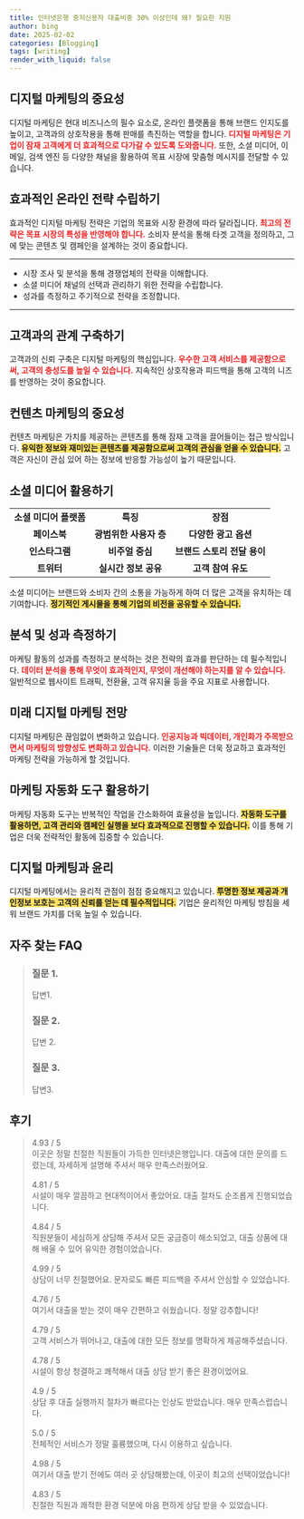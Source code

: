 ```yaml
---
title: 인터넷은행 중저신용자 대출비중 30% 이상인데 왜? 필요한 지원
author: bing
date: 2025-02-02
categories: [Blogging]
tags: [writing]
render_with_liquid: false
---
```



<h2 id='디지털 마케팅의 중요성'>디지털 마케팅의 중요성</h2>

<p>디지털 마케팅은 현대 비즈니스의 필수 요소로, 온라인 플랫폼을 통해 브랜드 인지도를 높이고, 고객과의 상호작용을 통해 판매를 촉진하는 역할을 합니다. <b><span style="color: #ee2323;">디지털 마케팅은 기업이 잠재 고객에게 더 효과적으로 다가갈 수 있도록 도와줍니다.</span></b> 또한, 소셜 미디어, 이메일, 검색 엔진 등 다양한 채널을 활용하여 목표 시장에 맞춤형 메시지를 전달할 수 있습니다.</p>

<h2 id='효과적인 온라인 전략 수립하기'>효과적인 온라인 전략 수립하기</h2>

<p>효과적인 디지털 마케팅 전략은 기업의 목표와 시장 환경에 따라 달라집니다. <b><span style="color: #ee2323;">최고의 전략은 목표 시장의 특성을 반영해야 합니다.</span></b> 소비자 분석을 통해 타겟 고객을 정의하고, 그에 맞는 콘텐츠 및 캠페인을 설계하는 것이 중요합니다.</p>

<hr />

<ul>
    <li>시장 조사 및 분석을 통해 경쟁업체의 전략을 이해합니다.</li>
    <li>소셜 미디어 채널의 선택과 관리하기 위한 전략을 수립합니다.</li>
    <li>성과를 측정하고 주기적으로 전략을 조정합니다.</li>
</ul>

<hr />

<h2 id='고객과의 관계 구축하기'>고객과의 관계 구축하기</h2>

<p>고객과의 신뢰 구축은 디지털 마케팅의 핵심입니다. <b><span style="color: #ee2323;">우수한 고객 서비스를 제공함으로써, 고객의 충성도를 높일 수 있습니다.</span></b> 지속적인 상호작용과 피드백을 통해 고객의 니즈를 반영하는 것이 중요합니다.</p>

<h2 id='컨텐츠 마케팅의 중요성'>컨텐츠 마케팅의 중요성</h2>

<p>컨텐츠 마케팅은 가치를 제공하는 콘텐츠를 통해 잠재 고객을 끌어들이는 접근 방식입니다. <b><span style="background-color: #ffe066;">유익한 정보와 재미있는 콘텐츠를 제공함으로써 고객의 관심을 얻을 수 있습니다.</span></b> 고객은 자신이 관심 있어 하는 정보에 반응할 가능성이 높기 때문입니다.</p>

<h2 id='소셜 미디어 활용하기'>소셜 미디어 활용하기</h2>

<table>
    <tr>
        <td style="text-align: center; height: 17px;"><b>소셜 미디어 플랫폼</b></td>
        <td style="text-align: center; height: 17px;"><b>특징</b></td>
        <td style="text-align: center; height: 17px;"><b>장점</b></td>
    </tr>
    <tr>
        <td style="text-align: center; height: 17px;"><b>페이스북</b></td>
        <td style="text-align: center; height: 17px;"><b>광범위한 사용자 층</b></td>
        <td style="text-align: center; height: 17px;"><b>다양한 광고 옵션</b></td>
    </tr>
    <tr>
        <td style="text-align: center; height: 17px;"><b>인스타그램</b></td>
        <td style="text-align: center; height: 17px;"><b>비주얼 중심</b></td>
        <td style="text-align: center; height: 17px;"><b>브랜드 스토리 전달 용이</b></td>
    </tr>
    <tr>
        <td style="text-align: center; height: 17px;"><b>트위터</b></td>
        <td style="text-align: center; height: 17px;"><b>실시간 정보 공유</b></td>
        <td style="text-align: center; height: 17px;"><b>고객 참여 유도</b></td>
    </tr>
</table>

<p>소셜 미디어는 브랜드와 소비자 간의 소통을 가능하게 하여 더 많은 고객을 유치하는 데 기여합니다. <b><span style="background-color: #ffe066;">정기적인 게시물을 통해 기업의 비전을 공유할 수 있습니다.</span></b></p>

<h2 id='분석 및 성과 측정하기'>분석 및 성과 측정하기</h2>

<p>마케팅 활동의 성과를 측정하고 분석하는 것은 전략의 효과를 판단하는 데 필수적입니다. <b><span style="color: #ee2323;">데이터 분석을 통해 무엇이 효과적인지, 무엇이 개선해야 하는지를 알 수 있습니다.</span></b> 일반적으로 웹사이트 트래픽, 전환율, 고객 유지율 등을 주요 지표로 사용합니다.</p>

<h2 id='미래 디지털 마케팅 전망'>미래 디지털 마케팅 전망</h2>

<p>디지털 마케팅은 끊임없이 변화하고 있습니다. <b><span style="color: #ee2323;">인공지능과 빅데이터, 개인화가 주목받으면서 마케팅의 방향성도 변화하고 있습니다.</span></b> 이러한 기술들은 더욱 정교하고 효과적인 마케팅 전략을 가능하게 할 것입니다.</p>

<h2 id='마케팅 자동화 도구 활용하기'>마케팅 자동화 도구 활용하기</h2>

<p>마케팅 자동화 도구는 반복적인 작업을 간소화하여 효율성을 높입니다. <b><span style="background-color: #ffe066;">자동화 도구를 활용하면, 고객 관리와 캠페인 실행을 보다 효과적으로 진행할 수 있습니다.</span></b> 이를 통해 기업은 더욱 전략적인 활동에 집중할 수 있습니다.</p>

<h2 id='디지털 마케팅과 윤리'>디지털 마케팅과 윤리</h2>

<p>디지털 마케팅에서는 윤리적 관점이 점점 중요해지고 있습니다. <b><span style="background-color: #ffe066;">투명한 정보 제공과 개인정보 보호는 고객의 신뢰를 얻는 데 필수적입니다.</span></b> 기업은 윤리적인 마케팅 방침을 세워 브랜드 가치를 더욱 높일 수 있습니다.</p>


<h2 id='자주_찾는_FAQ'>자주 찾는 FAQ</h2>
<div itemscope="" itemtype="https://schema.org/FAQPage"> <blockquote> <div itemscope="" itemprop="mainEntity" itemtype="https://schema.org/Question"> <h3 itemprop="name">질문 1. </h3> <div itemscope="" itemprop="acceptedAnswer" itemtype="https://schema.org/Answer"> <span itemprop="text"> <p>답변1.</p> </span> </div> </div> <div itemscope="" itemprop="mainEntity" itemtype="https://schema.org/Question"> <h3 itemprop="name">질문 2. </h3> <div itemscope="" itemprop="acceptedAnswer" itemtype="https://schema.org/Answer"> <span itemprop="text"> <p>답변 2. </p> </span> </div> </div> <div itemscope="" itemprop="mainEntity" itemtype="https://schema.org/Question"> <h3 itemprop="name">질문 3.</h3> <div itemscope="" itemprop="acceptedAnswer" itemtype="https://schema.org/Answer"> <span itemprop="text"> <p>답변3.</p> </span> </div> </div> </blockquote> </div>
<h2 id='후기'>후기</h2>
<div itemscope itemtype="https://schema.org/Product">
  <blockquote>
  <div itemprop="review" itemscope itemtype="https://schema.org/Review">
      <div itemprop="reviewRating" itemscope itemtype="https://schema.org/Rating"> <span itemprop="ratingValue">4.93</span> / <span itemprop="bestRating">5</span> </div>
      <span itemprop="reviewBody">이곳은 정말 친절한 직원들이 가득한 인터넷은행입니다. 대출에 대한 문의를 드렸는데, 자세하게 설명해 주셔서 매우 만족스러웠어요.</span>
  </div>
  <br>
  <div itemprop="review" itemscope itemtype="https://schema.org/Review">
      <div itemprop="reviewRating" itemscope itemtype="https://schema.org/Rating"> <span itemprop="ratingValue">4.81</span> / <span itemprop="bestRating">5</span> </div>
      <span itemprop="reviewBody">시설이 매우 깔끔하고 현대적이어서 좋았어요. 대출 절차도 순조롭게 진행되었습니다.</span>
  </div>
  <br>
  <div itemprop="review" itemscope itemtype="https://schema.org/Review">
      <div itemprop="reviewRating" itemscope itemtype="https://schema.org/Rating"> <span itemprop="ratingValue">4.84</span> / <span itemprop="bestRating">5</span> </div>
      <span itemprop="reviewBody">직원분들이 세심하게 상담해 주셔서 모든 궁금증이 해소되었고, 대출 상품에 대해 배울 수 있어 유익한 경험이었습니다.</span>
  </div>
  <br>
  <div itemprop="review" itemscope itemtype="https://schema.org/Review">
      <div itemprop="reviewRating" itemscope itemtype="https://schema.org/Rating"> <span itemprop="ratingValue">4.99</span> / <span itemprop="bestRating">5</span> </div>
      <span itemprop="reviewBody">상담이 너무 친절했어요. 문자로도 빠른 피드백을 주셔서 안심할 수 있었습니다.</span>
  </div>
  <br>
  <div itemprop="review" itemscope itemtype="https://schema.org/Review">
      <div itemprop="reviewRating" itemscope itemtype="https://schema.org/Rating"> <span itemprop="ratingValue">4.76</span> / <span itemprop="bestRating">5</span> </div>
      <span itemprop="reviewBody">여기서 대출을 받는 것이 매우 간편하고 쉬웠습니다. 정말 강추합니다!</span>
  </div>
  <br>
  <div itemprop="review" itemscope itemtype="https://schema.org/Review">
      <div itemprop="reviewRating" itemscope itemtype="schema.org/Rating"> <span itemprop="ratingValue">4.79</span> / <span itemprop="bestRating">5</span> </div>
      <span itemprop="reviewBody">고객 서비스가 뛰어나고, 대출에 대한 모든 정보를 명확하게 제공해주셨습니다.</span>
  </div>
  <br>
  <div itemprop="review" itemscope itemtype="https://schema.org/Review">
      <div itemprop="reviewRating" itemscope itemtype="schema.org/Rating"> <span itemprop="ratingValue">4.78</span> / <span itemprop="bestRating">5</span> </div>
      <span itemprop="reviewBody">시설이 항상 청결하고 쾌적해서 대출 상담 받기 좋은 환경이었어요.</span>
  </div>
  <br>
  <div itemprop="review" itemscope itemtype="https://schema.org/Review">
      <div itemprop="reviewRating" itemscope itemtype="schema.org/Rating"> <span itemprop="ratingValue">4.9</span> / <span itemprop="bestRating">5</span> </div>
      <span itemprop="reviewBody">상담 후 대출 실행까지 절차가 빠르다는 인상도 받았습니다. 매우 만족스럽습니다.</span>
  </div>
  <br>
  <div itemprop="review" itemscope itemtype="https://schema.org/Review">
      <div itemprop="reviewRating" itemscope itemtype="schema.org/Rating"> <span itemprop="ratingValue">5.0</span> / <span itemprop="bestRating">5</span> </div>
      <span itemprop="reviewBody">전체적인 서비스가 정말 훌륭했으며, 다시 이용하고 싶습니다.</span>
  </div>
  <br>
  <div itemprop="review" itemscope itemtype="https://schema.org/Review">
      <div itemprop="reviewRating" itemscope itemtype="schema.org/Rating"> <span itemprop="ratingValue">4.98</span> / <span itemprop="bestRating">5</span> </div>
      <span itemprop="reviewBody">여기서 대출 받기 전에도 여러 곳 상담해봤는데, 이곳이 최고의 선택이었습니다!</span>
  </div>
  <br>
  <div itemprop="review" itemscope itemtype="schema.org/Review">
      <div itemprop="reviewRating" itemscope itemtype="schema.org/Rating"> <span itemprop="ratingValue">4.83</span> / <span itemprop="bestRating">5</span> </div>
      <span itemprop="reviewBody">친절한 직원과 쾌적한 환경 덕분에 마음 편하게 상담 받을 수 있었습니다.</span>
  </div>
  </blockquote>
</div>
